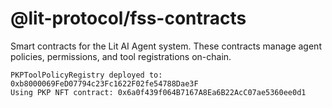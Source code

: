 # @lit-protocol/fss-contracts

Smart contracts for the Lit AI Agent system. These contracts manage agent policies, permissions, and tool registrations on-chain.

```
PKPToolPolicyRegistry deployed to: 0xb8000069FeD07794c23Fc1622F02fe54788Dae3F
Using PKP NFT contract: 0x6a0f439f064B7167A8Ea6B22AcC07ae5360ee0d1
```